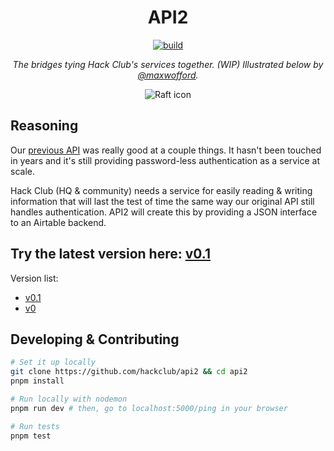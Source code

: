 <h1 align="center">API2</h1>
<p align="center">
  <a href="https://circleci.com/gh/hackclub/api2">
    <img alt="build" src="https://github.com/Matt-Gleich/api2/workflows/build/badge.svg">
  </a>
</p>
<p align="center"><i>The bridges tying Hack Club's services together. (WIP) Illustrated below by <a href="https://gh.maxwofford.com">@maxwofford</a>.</i></p>
<p align="center"><img alt="Raft icon" src="https://i.imgur.com/VLgOTmO.png"></a>

## Reasoning

Our [previous API](https://github.com/hackclub/api/blob/master/README.md) was really good at a couple things. It hasn't been touched in years and it's still providing password-less authentication as a service at scale.

Hack Club (HQ & community) needs a service for easily reading & writing information that will last the test of time the same way our original API still handles authentication. API2 will create this by providing a JSON interface to an Airtable backend.

## Try the latest version here: [v0.1](./src/v0.1/README.md)

Version list:

- [v0.1](./src/v0.1/README.md)
- [v0](./src/v0/README.md)

## Developing & Contributing

```sh
# Set it up locally
git clone https://github.com/hackclub/api2 && cd api2
pnpm install

# Run locally with nodemon
pnpm run dev # then, go to localhost:5000/ping in your browser

# Run tests
pnpm test
```
